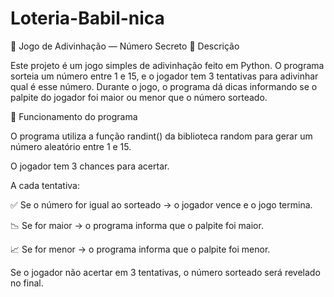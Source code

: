 # Loteria-Babil-nica
🎲 Jogo de Adivinhação — Número Secreto
📌 Descrição

Este projeto é um jogo simples de adivinhação feito em Python.
O programa sorteia um número entre 1 e 15, e o jogador tem 3 tentativas para adivinhar qual é esse número.
Durante o jogo, o programa dá dicas informando se o palpite do jogador foi maior ou menor que o número sorteado.

🧠 Funcionamento do programa

O programa utiliza a função randint() da biblioteca random para gerar um número aleatório entre 1 e 15.

O jogador tem 3 chances para acertar.

A cada tentativa:

✅ Se o número for igual ao sorteado → o jogador vence e o jogo termina.

📉 Se for maior → o programa informa que o palpite foi maior.

📈 Se for menor → o programa informa que o palpite foi menor.

Se o jogador não acertar em 3 tentativas, o número sorteado será revelado no final.
